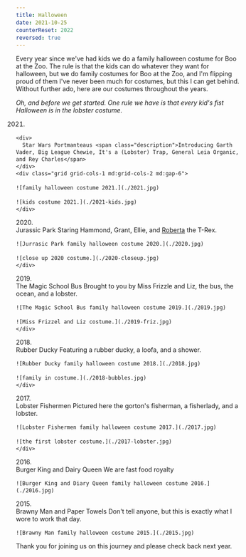```yaml
---
title: Halloween
date: 2021-10-25
counterReset: 2022
reversed: true
---
```


Every year since we've had kids we do a family halloween costume for Boo at the Zoo. The rule is that the kids can do whatever they want for halloween, but we do family costumes for Boo at the Zoo, and I'm flipping proud of them I've never been much for costumes, but this I can get behind. Without further ado, here are our costumes throughout the years.

_Oh, and before we get started. One rule we have is that every kid's fist Halloween is in the lobster costume._

2021. <div class="flex flex-col">
    <div>
      Star Wars Portmanteaus <span class="description">Introducing Garth Vader, Big League Chewie, It's a (Lobster) Trap, General Leia Organic, and Rey Charles</span>
    </div>
    <div class="grid grid-cols-1 md:grid-cols-2 md:gap-6">

    ![family halloween costume 2021.](./2021.jpg)

    ![kids costume 2021.](./2021-kids.jpg)
    </div>
  </div>
2020. <div class="flex flex-col">
    <div>
      Jurassic Park <span class="description">Staring Hammond, Grant, Ellie, and <a href="https://comicbook.com/movies/news/jurassic-park-world-t-rex-official-name-roberta/">Roberta</a> the T-Rex.</span>
    </div>
    <div class="grid grid-cols-1 md:grid-cols-2 md:gap-6">

    ![Jurrasic Park family halloween costume 2020.](./2020.jpg)

    ![close up 2020 costume.](./2020-closeup.jpg)
    </div>
  </div>
2019. <div class="flex flex-col">
    <div>
      The Magic School Bus <span class="description">Brought to you by Miss Frizzle and Liz, the bus, the ocean, and a lobster.</span>
    </div>
    <div class="grid grid-cols-1 md:grid-cols-2 md:gap-6">

    ![The Magic School Bus family halloween costume 2019.](./2019.jpg)

    ![Miss Frizzel and Liz costume.](./2019-friz.jpg)
    </div>
  </div>
2018. <div class="flex flex-col">
    <div>
      Rubber Ducky <span class="description">Featuring a rubber ducky, a loofa, and a shower.</span>
    </div>
    <div class="grid grid-cols-1 md:grid-cols-2 md:gap-6">

    ![Rubber Ducky family halloween costume 2018.](./2018.jpg)

    ![family in costume.](./2018-bubbles.jpg)
    </div>
  </div>
2017. <div class="flex flex-col">
    <div>
      Lobster Fishermen <span class="description">Pictured here the gorton's fisherman, a fisherlady, and a lobster.</span>
    </div>
    <div class="grid grid-cols-1 md:grid-cols-2 md:gap-6">

    ![Lobster Fishermen family halloween costume 2017.](./2017.jpg)

    ![the first lobster costume.](./2017-lobster.jpg)
    </div>
  </div>
2016. <div class="flex flex-col">
    <div>
      Burger King and Dairy Queen <span class="description">We are fast food royalty</span>
    </div>

    ![Burger King and Diary Queen family halloween costume 2016.](./2016.jpg)
  </div>
2015. <div class="flex flex-col">
    <div>
      Brawny Man and Paper Towels <span class="description">Don't tell anyone, but this is exactly what I wore to work that day.</span>
    </div>

    ![Brawny Man family halloween costume 2015.](./2015.jpg)
  </div>

Thank you for joining us on this journey and please check back next year.
